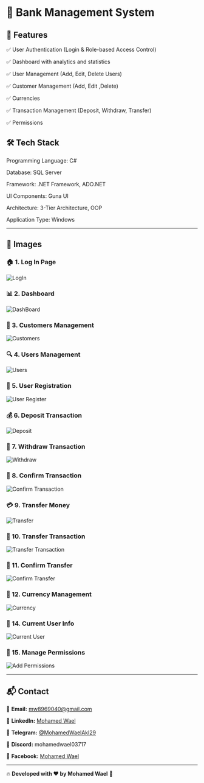 # 🏦 Bank Management System

## 🚀 Features

✅ User Authentication (Login & Role-based Access Control)  

✅ Dashboard with analytics and statistics  

✅ User Management (Add, Edit, Delete Users)  

✅ Customer Management (Add, Edit ,Delete)  

✅ Currencies

✅ Transaction Management (Deposit, Withdraw, Transfer)  

✅ Permissions  

## 🛠️ Tech Stack

Programming Language: C#

Database: SQL Server

Framework: .NET Framework, ADO.NET

UI Components: Guna UI

Architecture: 3-Tier Architecture, OOP

Application Type: Windows

---

## 📸 Images


### 🏠 1. Log In Page

![LogIn](https://github.com/user-attachments/assets/5d217698-a1b3-4f47-9524-43636c37d223)

### 📊 2. Dashboard

![DashBoard](https://github.com/user-attachments/assets/3b26158f-6e93-4d29-a52b-31d1dfd4af38)

### 👥 3. Customers Management

![Customers](https://github.com/user-attachments/assets/b55d774d-7451-4c15-9c19-bd24639eb5e7)

### 🔍 4. Users Management

![Users](https://github.com/user-attachments/assets/eec27d7e-d7af-4a84-bdb3-f24ab22ca860)

### 📝 5. User Registration

![User Register](https://github.com/user-attachments/assets/72122c1d-2ac9-4d2a-bac2-86e5e6af8057)

### 💰 6. Deposit Transaction

![Deposit](https://github.com/user-attachments/assets/012a5624-8ad1-4cdb-ba2c-3c66b98a5dca)

### 🏦 7. Withdraw Transaction

![Withdraw](https://github.com/user-attachments/assets/bd34eead-08ba-4200-98eb-64f7048898b4)

### 🔄 8. Confirm Transaction

![Confirm Transaction](https://github.com/user-attachments/assets/bcf067c4-7e6a-4e9c-9b72-730f9f502cac)

### 💳 9. Transfer Money

![Transfer](https://github.com/user-attachments/assets/aac3ee40-6777-4342-a92c-46baffe1c50c)

### 🔄 10. Transfer Transaction

![Transfer Transaction](https://github.com/user-attachments/assets/2e56d5d7-9a37-43ce-91f6-93ba4d61bb2c)

### 💸 11. Confirm Transfer

![Confirm Transfer](https://github.com/user-attachments/assets/5b2d6d96-a60a-4b47-be2c-f2daf1e13f9e)

### 💱 12. Currency Management

![Currency](https://github.com/user-attachments/assets/13faec59-49f5-4de1-8627-513d766453f6)

### 👤 14. Current User Info

![Current User](https://github.com/user-attachments/assets/e40fe3fd-3e7d-4374-ab18-06c7cbb0543e)

### 🔐 15. Manage Permissions

![Add Permissions](https://github.com/user-attachments/assets/fa85c42c-c478-4d00-939f-0abb2968baba)


---

## 📬 Contact

📧 **Email:** mw8969040@gmail.com  

💼 **LinkedIn:** [Mohamed Wael](https://www.linkedin.com/in/mohamed-wael-855340278)  

📱 **Telegram:** [@MohamedWaelAkl29](https://t.me/MohamedWaelAkl29)  

💬 **Discord:** mohamedwael03717  

📘 **Facebook:** [Mohamed Wael](https://www.facebook.com/mohamedwael.akil)  

---

🔥 **Developed with ❤️ by Mohamed Wael** 🚀
